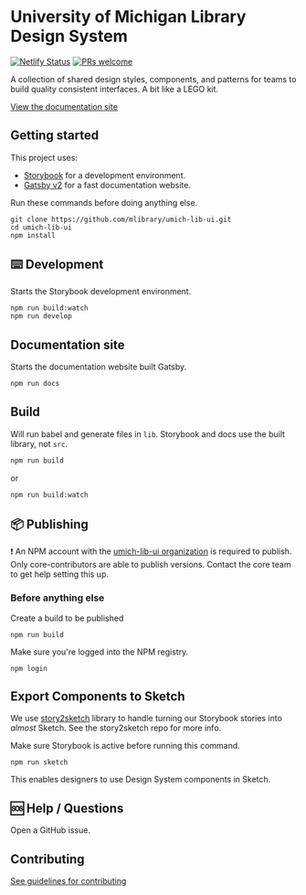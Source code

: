 # University of Michigan Library Design System

[![Netlify Status](https://api.netlify.com/api/v1/badges/46fd3abb-e61c-4a7e-b154-c22e375a3345/deploy-status)](https://app.netlify.com/sites/umich-lib-design-system/deploys) [![PRs welcome](https://img.shields.io/badge/PRs-welcome-brightgreen.svg)](https://github.com/mlibrary/umich-lib-ui/blob/master/CONTRIBUTING.md)

A collection of shared design styles, components, and patterns for teams to build quality consistent interfaces. A bit like a LEGO kit.

[View the documentation site](https://design-system.lib.umich.edu/)

## Getting started

This project uses:
- [Storybook](https://storybook.js.org/) for a development environment.
- [Gatsby v2](https://www.gatsbyjs.org/) for a fast documentation website.

Run these commands before doing anything else.
```
git clone https://github.com/mlibrary/umich-lib-ui.git
cd umich-lib-ui
npm install
```

## ⌨️ Development

Starts the Storybook development environment.

```sh
npm run build:watch
npm run develop
```

## Documentation site

Starts the documentation website built Gatsby.

```sh
npm run docs
```

## Build

Will run babel and generate files in `lib`. Storybook and docs use the built library, not `src`.

```sh
npm run build
```
or
```sh
npm run build:watch
```

## 📦 Publishing

❗ An NPM account with the [umich-lib-ui organization](https://www.npmjs.com/org/umich-lib-ui) is required to publish. Only core-contributors are able to publish versions. Contact the core team to get help setting this up.

### Before anything else

Create a build to be published

```
npm run build
```

Make sure you're logged into the NPM registry.

```
npm login
```

## Export Components to Sketch

We use [story2sketch](https://github.com/chrisvxd/story2sketch) library to handle turning our Storybook stories into _almost_ Sketch. See the story2sketch repo for more info.

Make sure Storybook is active before running this command.

```
npm run sketch
```

This enables designers to use Design System components in Sketch.

## 🆘 Help / Questions

Open a GitHub issue.

## Contributing

[See guidelines for contributing](https://github.com/mlibrary/umich-lib-components-react/blob/master/CONTRIBUTING.md)

